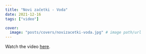 ```yaml
---
title: "Novi začetki - Voda"
date: 2021-12-16
tags: ["video"]

cover:
  image: "posts/covers/novizacetki-voda.jpg" # image path/url
---
```


Watch the video [here](https://www.facebook.com/mladinskicentrimladizmaji1/videos/212161210470679/).
